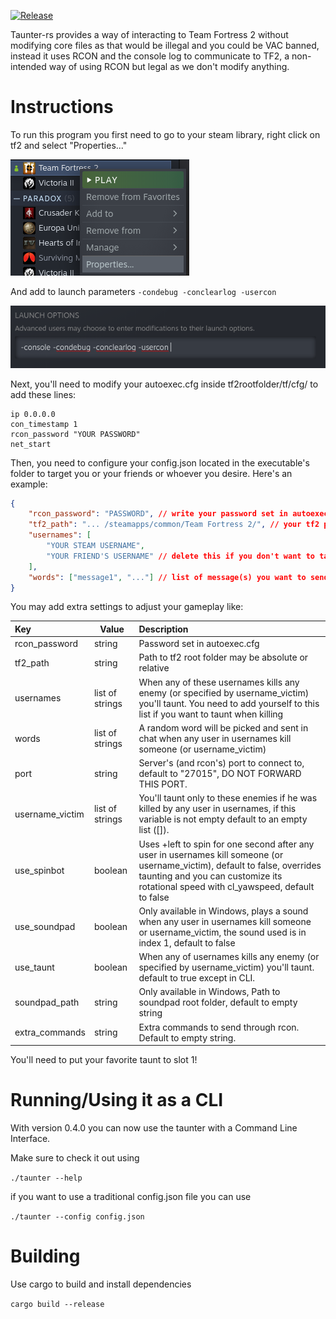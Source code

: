 [![Release](https://github.com/albarozzz/taunter-rs/actions/workflows/release.yml/badge.svg)](https://github.com/albarozzz/taunter-rs/actions/workflows/release.yml)

Taunter-rs provides a way of interacting to Team Fortress 2 without modifying core files as that would be illegal and you could be VAC banned, instead it uses RCON and the console log to communicate to TF2, a non-intended way of using RCON but legal as we don't modify anything.

# Instructions

To run this program you first need to go to your steam library, right click on tf2 and select "Properties..."

![](assets/20220804_033754_image.png)

And add to launch parameters `-condebug -conclearlog -usercon`

![](assets/20220804_033959_image.png)

Next, you'll need to modify your autoexec.cfg inside tf2rootfolder/tf/cfg/ to add these lines:

```
ip 0.0.0.0
con_timestamp 1
rcon_password "YOUR PASSWORD"
net_start
```

Then, you need to configure your config.json located in the executable's folder to target you or your friends or whoever you desire. Here's an example:

```json
{
    "rcon_password": "PASSWORD", // write your password set in autoexec.cfg
    "tf2_path": "... /steamapps/common/Team Fortress 2/", // your tf2 path
    "usernames": [
        "YOUR STEAM USERNAME",
        "YOUR FRIEND'S USERNAME" // delete this if you don't want to taunt when your friend kill
    ],
    "words": ["message1", "..."] // list of message(s) you want to send when any user in usernames kill someone, ONLY 1 MESSAGE WILL BE SENT RANDOMLY
}
```

You may add extra settings to adjust your gameplay like:


| Key             | Value           | Description                                                                                                                                                                                                         |
| :---------------- | ----------------- | :-------------------------------------------------------------------------------------------------------------------------------------------------------------------------------------------------------------------- |
| rcon_password   | string          | Password set in autoexec.cfg                                                                                                                                                                                        |
| tf2_path        | string          | Path to tf2 root folder may be absolute or relative                                                                                                                                                                 |
| usernames       | list of strings | When any of these usernames kills any enemy (or specified by username_victim) you'll taunt. You need to add yourself to this list if you want to taunt when killing                                                 |
| words           | list of strings | A random word will be picked and sent in chat when any user in usernames kill someone (or username_victim)                                                                                                          |
| port            | string          | Server's (and rcon's) port to connect to, default to "27015", DO NOT FORWARD THIS PORT.                                                                                                                             |
| username_victim | list of strings | You'll taunt only to these enemies if he was killed by any user in usernames, if this variable is not empty default to an empty list ([]).                                                                          |
| use_spinbot     | boolean         | Uses +left to spin for one second after any user in usernames kill someone (or username_victim), default to false, overrides taunting and you can customize its rotational speed with cl_yawspeed, default to false |
| use_soundpad    | boolean         | Only available in Windows, plays a sound when any user in usernames kill someone or username_victim, the sound used is in index 1, default to false                                                                 |
| use_taunt       | boolean         | When any of usernames kills any enemy (or specified by username_victim) you'll taunt. default to true except in CLI.                                                                                                |
| soundpad_path   | string          | Only available in Windows, Path to soundpad root folder, default to empty string                                                                                                                                    |
| extra_commands  | string          | Extra commands to send through rcon. Default to empty string.                                                                                                                                                       |

You'll need to put your favorite taunt to slot 1!

# Running/Using it as a CLI

With version 0.4.0 you can now use the taunter with a Command Line Interface.

Make sure to check it out using

`./taunter --help`

if you want to use a traditional config.json file you can use

`./taunter --config config.json`

# Building

Use cargo to build and install dependencies

`cargo build --release`
